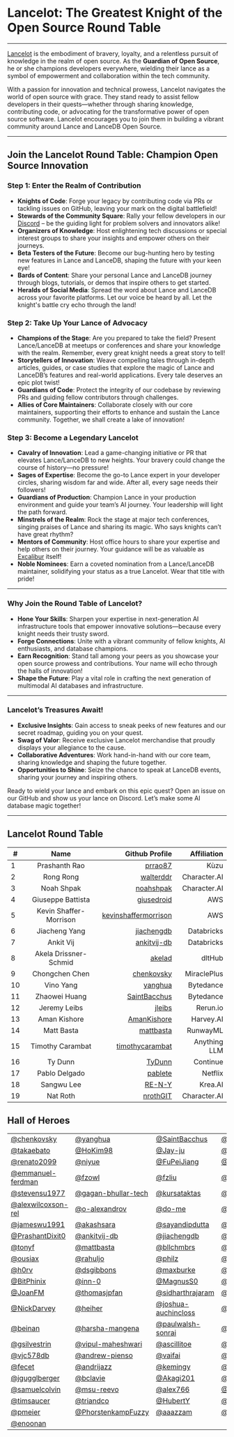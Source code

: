 # Lancelot: The Greatest Knight of the Open Source Round Table
---

[Lancelot](https://en.wikipedia.org/wiki/Lancelot) is the embodiment of bravery, loyalty, and a relentless pursuit of knowledge in the realm of open source. As the **Guardian of Open Source**, he or she champions developers everywhere, wielding their lance as a symbol of empowerment and collaboration within the tech community.

With a passion for innovation and technical prowess, Lancelot navigates the world of open source with grace. They stand ready to assist fellow developers in their quests—whether through sharing knowledge, contributing code, or advocating for the transformative power of open source software. Lancelot encourages you to join them in building a vibrant community around Lance and LanceDB Open Source.

***
## Join the Lancelot Round Table: Champion Open Source Innovation


### Step 1: Enter the Realm of Contribution

- **Knights of Code**: Forge your legacy by contributing code via PRs or tackling issues on GitHub, leaving your mark on the digital battlefield!
- **Stewards of the Community Square**: Rally your fellow developers in our [Discord](https://discord.gg/G5DcmnZWKB) – be the guiding light for problem solvers and innovators alike!
- **Organizers of Knowledge**: Host enlightening tech discussions or special interest groups to share your insights and empower others on their journeys.
- **Beta Testers of the Future**: Become our bug-hunting hero by testing new features in Lance and LanceDB, shaping the future with your keen eye!
- **Bards of Content**: Share your personal Lance and LanceDB journey through blogs, tutorials, or demos that inspire others to get started.
- **Heralds of Social Media**: Spread the word about Lance and LanceDB across your favorite platforms. Let our voice be heard by all. Let the knight's battle cry echo through the land!

### Step 2: Take Up Your Lance of Advocacy

- **Champions of the Stage**: Are you prepared to take the field? Present Lance/LanceDB at meetups or conferences and share your knowledge with the realm. Remember, every great knight needs a great story to tell!
- **Storytellers of Innovation**: Weave compelling tales through in-depth articles, guides, or case studies that explore the magic of Lance and LanceDB’s features and real-world applications. Every tale deserves an epic plot twist!
- **Guardians of Code**: Protect the integrity of our codebase by reviewing PRs and guiding fellow contributors through challenges.
- **Allies of Core Maintainers**: Collaborate closely with our core maintainers, supporting their efforts to enhance and sustain the Lance community. Together, we shall create a lake of innovation!

### Step 3: Become a Legendary Lancelot

- **Cavalry of Innovation**: Lead a game-changing initiative or PR that elevates Lance/LanceDB to new heights. Your bravery could change the course of history—no pressure!
- **Sages of Expertise**: Become the go-to Lance expert in your developer circles, sharing wisdom far and wide. After all, every sage needs their followers!
- **Guardians of Production**: Champion Lance in your production environment and guide your team’s AI journey. Your leadership will light the path forward.
- **Minstrels of the Realm**: Rock the stage at major tech conferences, singing praises of Lance and sharing its magic. Who says knights can’t have great rhythm?
- **Mentors of Community**: Host office hours to share your expertise and help others on their journey. Your guidance will be as valuable as [Excalibur](https://en.wikipedia.org/wiki/Excalibur) itself!
- **Noble Nominees**: Earn a coveted nomination from a Lance/LanceDB maintainer, solidifying your status as a true Lancelot. Wear that title with pride!

***

### Why Join the Round Table of Lancelot?

- **Hone Your Skills**: Sharpen your expertise in next-generation AI infrastructure tools that empower innovative solutions—because every knight needs their trusty sword.
- **Forge Connections**: Unite with a vibrant community of fellow knights, AI enthusiasts, and database champions.
- **Earn Recognition**: Stand tall among your peers as you showcase your open source prowess and contributions. Your name will echo through the halls of innovation!
- **Shape the Future**: Play a vital role in crafting the next generation of multimodal AI databases and infrastructure.

***

### Lancelot’s Treasures Await!

- **Exclusive Insights**: Gain access to sneak peeks of new features and our secret roadmap, guiding you on your quest.
- **Swag of Valor**: Receive exclusive Lancelot merchandise that proudly displays your allegiance to the cause.
- **Collaborative Adventures**: Work hand-in-hand with our core team, sharing knowledge and shaping the future together.
- **Opportunities to Shine**: Seize the chance to speak at LanceDB events, sharing your journey and inspiring others.

Ready to wield your lance and embark on this epic quest? Open an issue on our GitHub and show us your lance on Discord. Let’s make some AI database magic together!

***

## Lancelot Round Table
| #   |      Name      |  Github Profile | Affiliation |
|----------|:-------------:|------:|-----------------------------:|
| 1 |  Prashanth Rao | [prrao87](https://github.com/prrao87) | Kùzu |
| 2 |  Rong Rong | [walterddr](https://github.com/walterddr) | Character.AI |
| 3 |  Noah Shpak | [noahshpak](https://github.com/noahshpak) | Character.AI |
| 4 |  Giuseppe Battista | [giusedroid](https://github.com/giusedroid) | AWS |
| 5 |  Kevin Shaffer-Morrison  | [kevinshaffermorrison](https://github.com/kevinshaffermorrison) | AWS |
| 6 |  Jiacheng Yang | [jiachengdb](https://github.com/jiachengdb) | Databricks |
| 7 |  Ankit Vij | [ankitvij-db](https://github.com/ankitvij-db) | Databricks |
| 8 |  Akela Drissner-Schmid  | [akelad](https://github.com/akelad) | dltHub | 
| 9 |  Chongchen Chen | [chenkovsky](https://github.com/chenkovsky) | MiraclePlus |
| 10 |  Vino Yang | [yanghua](https://github.com/yanghua) | Bytedance |
| 11 |  Zhaowei Huang  | [SaintBacchus](https://github.com/SaintBacchus) | Bytedance |
| 12 |  Jeremy Leibs  | [jleibs](https://github.com/jleibs) | Rerun.io |
| 13 |  Aman Kishore  | [AmanKishore](https://github.com/AmanKishore) | Harvey.AI |
| 14 |  Matt Basta  | [mattbasta](https://github.com/mattbasta) | RunwayML |
| 15 |  Timothy Carambat  | [timothycarambat](https://github.com/timothycarambat) | Anything LLM |
| 16 |  Ty Dunn  | [TyDunn](https://github.com/tydunn) | Continue |
| 17 |  Pablo Delgado  | [pablete](https://github.com/pablete) | Netflix |
| 18 |  Sangwu Lee  | [RE-N-Y](https://github.com/RE-N-Y) | Krea.AI |
| 19 |  Nat Roth  | [nrothGIT](https://github.com/nrothGit) | Character.AI |

## Hall of Heroes

|    |    |    |    |
| ----- | ----- | ----- | ----- |
|[@chenkovsky](https://github.com/chenkovsky)|[@yanghua](https://github.com/yanghua)|[@SaintBacchus](https://github.com/SaintBacchus)|[@connellPortrait](https://github.com/connellPortrait)|
|[@takaebato](https://github.com/takaebato)|[@HoKim98](https://github.com/HoKim98)|[@Jay-ju](https://github.com/Jay-ju)|[@imotai](https://github.com/imotai)|
|[@renato2099](https://github.com/renato2099)|[@niyue](https://github.com/niyue)|[@FuPeiJiang](https://github.com/FuPeiJiang)|[@MaxPowerWasTaken](https://github.com/MaxPowerWasTaken)|
|[@emmanuel-ferdman](https://github.com/emmanuel-ferdman)|[@fzowl](https://github.com/fzowl)|[@fzliu](https://github.com/fzliu)|[@umuthopeyildirim](https://github.com/umuthopeyildirim)|
|[@stevensu1977](https://github.com/stevensu1977)|[@gagan-bhullar-tech](https://github.com/gagan-bhullar-tech)|[@kursataktas](https://github.com/kursataktas)|[@erikml-db](https://github.com/erikml-db)|
|[@alexwilcoxson-rel](https://github.com/alexwilcoxson-rel)|[@o-alexandrov](https://github.com/o-alexandrov)|[@do-me](https://github.com/do-me)|[@rithikJha](https://github.com/rithikJha)|
|[@jameswu1991](https://github.com/jameswu1991)|[@akashsara](https://github.com/akashsara)|[@sayandipdutta](https://github.com/sayandipdutta)|[@rjrobben](https://github.com/rjrobben)|
|[@PrashantDixit0](https://github.com/PrashantDixit0)|[@ankitvij-db](https://github.com/ankitvij-db)|[@jiachengdb](https://github.com/jiachengdb)|[@dentiny](https://github.com/dentiny)|
|[@tonyf](https://github.com/tonyf)|[@mattbasta](https://github.com/mattbasta)|[@bllchmbrs](https://github.com/bllchmbrs)|[@antoniomdk](https://github.com/antoniomdk)|
|[@ousiax](https://github.com/ousiax)|[@rahuljo](https://github.com/rahuljo)|[@philz](https://github.com/philz)|[@wilhelmjung](https://github.com/wilhelmjung)|
|[@h0rv](https://github.com/h0rv)|[@dsgibbons](https://github.com/dsgibbons)|[@maxburke](https://github.com/maxburke)|[@broccoliSpicy](https://github.com/broccoliSpicy)|
|[@BitPhinix](https://github.com/BitPhinix)|[@inn-0](https://github.com/inn-0)|[@MagnusS0](https://github.com/MagnusS0)|[@nuvic](https://github.com/nuvic)|
|[@JoanFM](https://github.com/JoanFM)|[@thomasjpfan](https://github.com/thomasjpfan)|[@sidharthrajaram](https://github.com/sidharthrajaram)|[@forrestmckee](https://github.com/forrestmckee)|
|[@NickDarvey](https://github.com/NickDarvey)|[@heiher](https://github.com/heiher)|[@joshua-auchincloss](https://github.com/joshua-auchincloss)|[@josca42](https://github.com/josca42)|
|[@beinan](https://github.com/beinan)|[@harsha-mangena](https://github.com/harsha-mangena)|[@paulwalsh-sonrai](https://github.com/paulwalsh-sonrai)|[@paulrinaldi](https://github.com/paulrinaldi)|
|[@gsilvestrin](https://github.com/gsilvestrin)|[@vipul-maheshwari](https://github.com/vipul-maheshwari)|[@ascillitoe](https://github.com/ascillitoe)|[@lyang24](https://github.com/lyang24)|
|[@vjc578db](https://github.com/vjc578db)|[@andrew-pienso](https://github.com/andrew-pienso)|[@vaifai](https://github.com/vaifai)|[@jeff1010322](https://github.com/jeff1010322)|
|[@fecet](https://github.com/fecet)|[@andrijazz](https://github.com/andrijazz)|[@kemingy](https://github.com/kemingy)|[@ahaapple](https://github.com/ahaapple)|
|[@jgugglberger](https://github.com/jgugglberger)|[@bclavie](https://github.com/bclavie)|[@Akagi201](https://github.com/Akagi201)|[@schorfma](https://github.com/schorfma)|
|[@samuelcolvin](https://github.com/samuelcolvin)|[@msu-reevo](https://github.com/msu-reevo)|[@alex766](https://github.com/alex766)|[@TD-Sky](https://github.com/TD-Sky)|
|[@timsaucer](https://github.com/timsaucer)|[@triandco](https://github.com/triandco)|[@HubertY](https://github.com/HubertY)|[@luohao](https://github.com/luohao)|
|[@pmeier](https://github.com/pmeier)|[@PhorstenkampFuzzy](https://github.com/PhorstenkampFuzzy)|[@aaazzam](https://github.com/aaazzam)|[@guspan-tanadi](https://github.com/guspan-tanadi)|
|[@enoonan](https://github.com/enoonan)|
